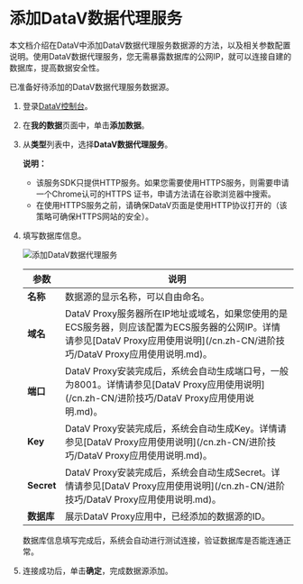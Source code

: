 # 添加DataV数据代理服务

本文档介绍在DataV中添加DataV数据代理服务数据源的方法，以及相关参数配置说明。使用DataV数据代理服务，您无需暴露数据库的公网IP，就可以连接自建的数据库，提高数据安全性。

已准备好待添加的DataV数据代理服务数据源。

1.  登录[DataV控制台](https://datav.aliyun.com/)。

2.  在**我的数据**页面中，单击**添加数据**。

3.  从**类型**列表中，选择**DataV数据代理服务**。

    **说明：**

    -   该服务SDK只提供HTTP服务。如果您需要使用HTTPS服务，则需要申请一个Chrome认可的HTTPS 证书，申请方法请在谷歌浏览器中搜索。
    -   在使用HTTPS服务之前，请确保DataV页面是使用HTTP协议打开的（该策略可确保HTTPS网站的安全）。
4.  填写数据库信息。

    ![添加DataV数据代理服务](https://static-aliyun-doc.oss-cn-hangzhou.aliyuncs.com/assets/img/zh-CN/2367092951/p7911.png)

    |参数|说明|
    |--|--|
    |**名称**|数据源的显示名称，可以自由命名。|
    |**域名**|DataV Proxy服务器所在IP地址或域名，如果您使用的是ECS服务器，则应该配置为ECS服务器的公网IP。详情请参见[DataV Proxy应用使用说明](/cn.zh-CN/进阶技巧/DataV Proxy应用使用说明.md)。|
    |**端口**|DataV Proxy安装完成后，系统会自动生成端口号，一般为8001。详情请参见[DataV Proxy应用使用说明](/cn.zh-CN/进阶技巧/DataV Proxy应用使用说明.md)。|
    |**Key**|DataV Proxy安装完成后，系统会自动生成Key。详情请参见[DataV Proxy应用使用说明](/cn.zh-CN/进阶技巧/DataV Proxy应用使用说明.md)。|
    |**Secret**|DataV Proxy安装完成后，系统会自动生成Secret。详情请参见[DataV Proxy应用使用说明](/cn.zh-CN/进阶技巧/DataV Proxy应用使用说明.md)。|
    |**数据库**|展示DataV Proxy应用中，已经添加的数据源的ID。|

    数据库信息填写完成后，系统会自动进行测试连接，验证数据库是否能连通正常。

5.  连接成功后，单击**确定**，完成数据源添加。


